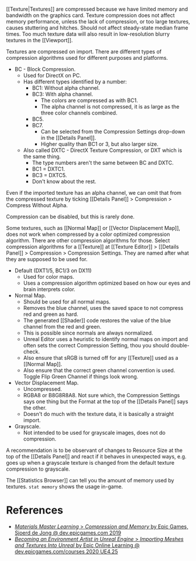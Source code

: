 [[Texture|Textures]] are compressed because we have limited memory and bandwidth on the graphics card.
Texture compression does not affect memory performance,
unless the lack of compression, or too large textures, causes stuttering and hitches.
Should not affect steady-state median frame times.
Too much texture data will also result in low-resolution blurry textures in the [[Viewport]].

Textures are compressed on import.
There are different types of compression algorithms used for different purposes and platforms.
- BC - Block Compression.
	- Used for DirectX on PC.
	- Has different types identified by a number:
		- BC1: Without alpha channel.
		- BC3: With alpha channel.
			- The colors are compressed as with BC1.
			- The alpha channel is not compressed, it is as large as the three color channels combined.
		- BC5.
		- BC7.
			- Can be selected from the Compression Settings drop-down in the [[Details Panel]].
			- Higher quality than BC1 or 3, but also larger size.
	- Also called DXTC - DirectX Texture Compression, or DXT which is the same thing.
		- The type numbers aren't the same between BC and DXTC.
		- BC1 = DXTC1.
		- BC3 = DXTC5.
		- Don't know about the rest.

Even if the imported texture has an alpha channel, we can omit that from the compressed texture by ticking [[Details Panel]] > Compression > Compress Without Alpha.

Compression can be disabled, but this is rarely done.

Some textures, such as [[Normal Map]] or [[Vector Displacement Map]], does not work when compressed by a color optimized compression algorithm.
There are other compression algorithms for those.
Select compression algorithms for a [[Texture]] at [[Texture Editor]] > [[Details Panel]] > Compression > Compression Settings.
They are named after what they are supposed to be used for.
- Default (DXT1/5, BC1/3 on DX11)
	- Used for color maps.
	- Uses a compression algorithm optimized based on how our eyes and brain interprets color.
- Normal Map.
	- Should be used for all normal maps.
	- Removes the blue channel, uses the saved space to not compress red and green as hard.
	- The generated [[Shader]] code restores the value of the blue channel from the red and green.
	- This is possible since normals are always normalized.
	- Unreal Editor uses a heuristic to identify normal maps on import and often sets the correct Compression Setting, thou you should double-check.
	- Also ensure that sRGB is turned off for any [[Texture]] used as a [[Normal Map]].
	- Also ensure that the correct green channel convention is used. Toggle Flip Green Channel if things look wrong.
- Vector Displacement Map.
	- Uncompressed.
	- RGBA8 or B8G8R8A8. Not sure which, the Compression Settings says one thing but the Format at the top of the [[Details Panel]] says the other.
	- Doesn't do much with the texture data, it is basically a straight import.
- Grayscale.
	- Not intended to be used for grayscale images, does not do compression.

A recommendation is to be observant of changes to Resource Size at the top of the [[Details Panel]] and react if it behaves in unexpected ways,
e.g. goes up when a grayscale texture is changed from the default texture compression to grayscale.

The [[Statistics Browser]] can tell you the amount of memory used by textures.
`stat memory` shows the usage in-game.


# References

- [_Materials Master Learning_ > _Compression and Memory_ by Epic Games, Sjoerd de Jong @ dev.epicgames.com 2019](https://dev.epicgames.com/community/learning/courses/2dy/unreal-engine-materials-master-learning/Y0q/compression-and-memory)
- [_Becoming an Environment Artist in Unreal Engine_ > _Importing Meshes and Textures Into Unreal_ by Epic Online Learning @ dev.epicgames.com/courses 2020 UE4.25](https://dev.epicgames.com/community/learning/courses/Gm/becoming-an-environment-artist-in-unreal-engine/aVW/unreal-engine-importing-meshes-and-textures-into-unreal)
